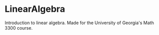 # LinearAlgebra
Introduction to linear algebra. Made for the University of Georgia's Math 3300 course.
